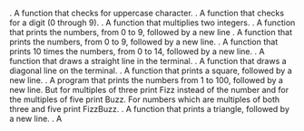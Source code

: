 . A function that checks for uppercase character.
. A function that checks for a digit (0 through 9).
. A function that multiplies two integers.
. A function that prints the numbers, from 0 to 9, followed by a new line
. A function that prints the numbers, from 0 to 9, followed by a new line.
. A function that prints 10 times the numbers, from 0 to 14, followed by a new line.
. A  function that draws a straight line in the terminal.
. A function that draws a diagonal line on the terminal.
. A function that prints a square, followed by a new line.
. A program that prints the numbers from 1 to 100, followed by a new line. But for multiples of three print Fizz instead of the number and for the multiples of five print Buzz. For numbers which are multiples of both three and five print FizzBuzz.
. A  function that prints a triangle, followed by a new line.
. A 

